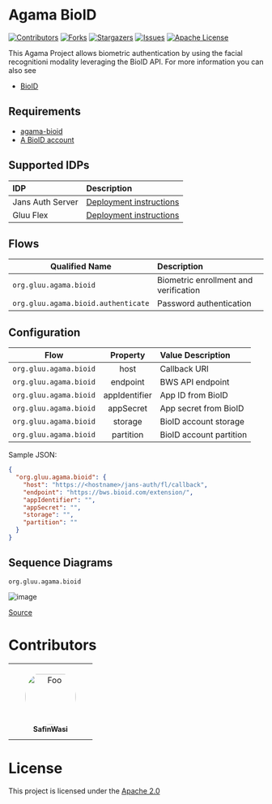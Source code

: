 # Agama BioID 

[![Contributors][contributors-shield]][contributors-url]
[![Forks][forks-shield]][forks-url]
[![Stargazers][stars-shield]][stars-url]
[![Issues][issues-shield]][issues-url]
[![Apache License][license-shield]][license-url]

This Agama Project allows biometric authentication by using the facial recognitioni modality leveraging the BioID API. For more information you can also see 
* [BioID](https://www.bioid.com/)

## Requirements

* [agama-bioid](https://github.com/GluuFederation/agama-bioid)
* [A BioID account](https://bwsportal.bioid.com/register)

## Supported IDPs

| IDP                             | Description                                |
| :------------------------------ |:-------------------------------------------| 
| Jans Auth Server                |[Deployment instructions](./jans-deploy.md) | 
| Gluu Flex                       |[Deployment instructions](./jans-deploy.md) | 

## Flows

| Qualified Name                      | Description                            |
| ----------------------------------- |:---------------------------------------| 
| `org.gluu.agama.bioid`              | Biometric enrollment and verification  | 
| `org.gluu.agama.bioid.authenticate` | Password authentication                | 


## Configuration

| Flow                   | Property      | Value Description       |
| ---------------------- |:-------------:|:----------------------- |
| `org.gluu.agama.bioid` | host          | Callback URI            |
| `org.gluu.agama.bioid` | endpoint      | BWS API endpoint        |
| `org.gluu.agama.bioid` | appIdentifier | App ID from BioID       |
| `org.gluu.agama.bioid` | appSecret     | App secret from BioID   |
| `org.gluu.agama.bioid` | storage       | BioID account storage   |
| `org.gluu.agama.bioid` | partition     | BioID account partition |

Sample JSON:

``` json
{
  "org.gluu.agama.bioid": {
    "host": "https://<hostname>/jans-auth/fl/callback",
    "endpoint": "https://bws.bioid.com/extension/",
    "appIdentifier": "",
    "appSecret": "",
    "storage": "",
    "partition": ""
  }
}
```
## Sequence Diagrams

`org.gluu.agama.bioid`

![image](https://github.com/GluuFederation/agama-bioid/assets/6601566/1a80619a-8098-463e-b31c-6f063e01ba87)



[Source](https://sequencediagram.org/index.html#initialData=C4S2BsFMAICEQPYEkAiAoARg4wEFsAHAQwCdQBjEYgO2AGdo0iBXXa5vDSExo83HgAVudBNTTEyISjWBwSCAO51uE0hSpFa0APKC1UmVrnxk6YSVHUAtAD5YC5dwBcdYOugAzcErQOlKiR2es4A9CzAABYIJCAAXpAA-HwkAPoAbkTgzJB0ALxEAOZEeEQAOtQAZEUlRKneSnkxhQB0hdnMLTWlLRiIIAAmaHp2-k4kzgQkuZDazIHUJTDEhZBoFlajjoHOs8Dc0PPci3hrY4HBgs7DgpfO0D4IANaHBNB85AjMtDejiKj3ciRSDkF6zBTgcCnH6mVB3aDghCQ6FyaZ0AhiFRMcByajYBHUCFQIYjezbFzQKYzbSI5F7SlFNYbMRbAIU2ngLx8M7koK2EK-ez-FD3DmC84uKkqbTEOh0RQxAYM1brEQsslsiYE-Y8WXyxV+Xl3QUhTLgQZEfYMuUKkgk24a8auZjkci5OhoWb21lOylo+npbggTzSS2IajKplqmyOnbQQOxTwATy5bsNmuNpNhIugQJBLwTwdDoDE2LkhZD5DDYi5IGJ4t59yl9L1tqVKyjlnVEq1ewOrYNPczDpC8ayFqtA7tnuo3tjFLoLrdcqAA)

# Contributors

<table>
<tr>
    <td align="center" style="word-wrap: break-word; width: 150.0; height: 150.0">
        <a href=https://github.com/SafinWasi>
            <img src=https://avatars.githubusercontent.com/u/6601566?v=4 width="100;"  style="border-radius:50%;align-items:center;justify-content:center;overflow:hidden;padding-top:10px" alt=Foo Bar/>
            <br />
            <sub style="font-size:14px"><b>SafinWasi</b></sub>
        </a>
    </td>
</tr>
</table>

# License

This project is licensed under the [Apache 2.0](./LICENSE)

<!-- This are stats url reference for this repository -->

[contributors-shield]: https://img.shields.io/github/contributors/GluuFederation/agama-bioid.svg?style=for-the-badge

[contributors-url]: https://github.com/GluuFederation/agama-bioid/graphs/contributors

[forks-shield]: https://img.shields.io/github/forks/GluuFederation/agama-bioid.svg?style=for-the-badge

[forks-url]: https://github.com/GluuFederation/agama-bioid/network/members

[stars-shield]: https://img.shields.io/github/stars/GluuFederation/agama-bioid?style=for-the-badge

[stars-url]: https://github.com/GluuFederation/agama-bioid/stargazers

[issues-shield]: https://img.shields.io/github/issues/GluuFederation/agama-bioid.svg?style=for-the-badge

[issues-url]: https://github.com/GluuFederation/agama-bioid/issues

[license-shield]: https://img.shields.io/github/license/GluuFederation/agama-bioid.svg?style=for-the-badge

[license-url]: https://github.com/GluuFederation/agama-bioid/blob/main/LICENSE
